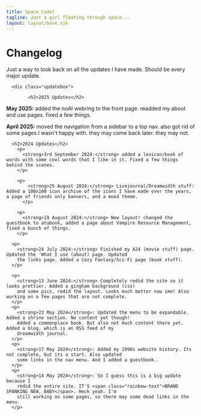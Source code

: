 ```yaml
---
title: Space Cadet
tagline: Just a girl floating through space...
layout: layout/base.njk
---
```


<h1>Changelog</h1>
<p>Just a way to look back on all the updates I have made. Should be every major update.</p>




     
      <div class="updatebox">

            <h2>2025 Updates</h2>

<p><strong>May 2025:</strong> added the noAI webring to the front page. readded my about and use pages. fixed a few things.
</p>

<p><strong>April 2025:</strong> moved the navigation from a sidebar to a top nav. also got rid of some pages I wasn't happy with. they may come back later. they may not. 
</p>

      <h2>2024 Updates</h2>
        <p>
          <strong>3rd September 2024:</strong> added a lexicon/book of words with some cool words that I like in it. Fixed a few things behind the scenes.  
        </p>
        
        <p>
            <strong>25 August 2024:</strong> Livejournal/Dreamwidth stuff: Added a 100x100 icon archive of the icons I have made over the years, a page of friends only banners, and a mood theme.  
          </p>

        <p>
          <strong>19 August 2024:</strong> New layout! changed the guestbook to atabook, added a page about Vampire Resource Management, fixed a bunch of things.
        </p>

      <p>
        <strong>24 July 2024:</strong> Finished my A24 (movie stuff) page. Updated the 'What I use (about) page. Updated
        the links page. Added a Cozy Fantasy/Sci-Fi page (book stuff).
      </p>

      <p>
        <strong>13 June 2024:</strong> Completely redid the site so it looks prettier. Added a gingham background (css)
        and some pics, redid the layout. Looks much better now imo! Also working on a few pages that are not complete.
      </p>
      <p>
        <strong>23 May 2024</strong>: Updated the menu to be expandable. Added a shrine section. No content yet though!
        Added a commonplace book. But also not much content there yet. Added a blog, which is an RSS feed of my
        dreamwidth journal.
      </p>
      <p>
        <strong>17 May 2024</strong>: Added my 1990s website history. Its not complete, but its a start. Also updated
        some links in the nav menu. And I added a guestbook..
      </p>
      <p>
        <strong>14 May 2024</strong>: So I guess this is a big update because I
        redid the entire site. IT'S <span class="rainbow-text">BRAND SPANKING NEW, BABY</span>. Heck yeah. I'm
        still working on some pages, so there may some dead links in the menu.
      </p>
</div>
